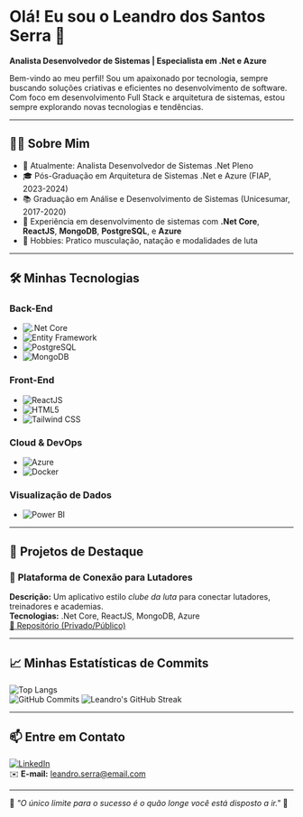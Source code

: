 # Olá! Eu sou o Leandro dos Santos Serra 👋  
**Analista Desenvolvedor de Sistemas | Especialista em .Net e Azure**  

Bem-vindo ao meu perfil! Sou um apaixonado por tecnologia, sempre buscando soluções criativas e eficientes no desenvolvimento de software. Com foco em desenvolvimento Full Stack e arquitetura de sistemas, estou sempre explorando novas tecnologias e tendências.

---

## 👨‍💻 Sobre Mim  
- 💼 Atualmente: Analista Desenvolvedor de Sistemas .Net Pleno  
- 🎓 Pós-Graduação em Arquitetura de Sistemas .Net e Azure (FIAP, 2023-2024)  
- 📚 Graduação em Análise e Desenvolvimento de Sistemas (Unicesumar, 2017-2020)  
- 🌟 Experiência em desenvolvimento de sistemas com **.Net Core**, **ReactJS**, **MongoDB**, **PostgreSQL**, e **Azure**  
- 🥋 Hobbies: Pratico musculação, natação e modalidades de luta  

---

## 🛠️ Minhas Tecnologias  
### **Back-End**  
- ![.Net Core](https://img.shields.io/badge/.Net%20Core-%23512BD4?logo=.net&logoColor=white)  
- ![Entity Framework](https://img.shields.io/badge/Entity%20Framework-%23CC2927?logo=dotnet&logoColor=white)  
- ![PostgreSQL](https://img.shields.io/badge/PostgreSQL-%234169E1?logo=postgresql&logoColor=white)  
- ![MongoDB](https://img.shields.io/badge/MongoDB-%2347A248?logo=mongodb&logoColor=white)  

### **Front-End**  
- ![ReactJS](https://img.shields.io/badge/ReactJS-%2361DAFB?logo=react&logoColor=black)  
- ![HTML5](https://img.shields.io/badge/HTML5-%23E34F26?logo=html5&logoColor=white)  
- ![Tailwind CSS](https://img.shields.io/badge/Tailwind%20CSS-%2306B6D4?logo=tailwindcss&logoColor=white)  

### **Cloud & DevOps**  
- ![Azure](https://img.shields.io/badge/Azure-%230072C6?logo=microsoftazure&logoColor=white)  
- ![Docker](https://img.shields.io/badge/Docker-%232496ED?logo=docker&logoColor=white)  

### **Visualização de Dados**  
- ![Power BI](https://img.shields.io/badge/Power%20BI-%23F2C811?logo=powerbi&logoColor=black)  

---

## 🌟 Projetos de Destaque  
### 🥊 **Plataforma de Conexão para Lutadores**  
**Descrição:** Um aplicativo estilo *clube da luta* para conectar lutadores, treinadores e academias.  
**Tecnologias:** .Net Core, ReactJS, MongoDB, Azure  
[🔗 Repositório (Privado/Público)](https://github.com/leandroserraDev/CllubeDaLuta)

---

## 📈 Minhas Estatísticas de Commits  
![Top Langs](https://github-readme-stats.vercel.app/api/top-langs/?username=leandroserraDev&layout=compact&theme=radical)  
![GitHub Commits](https://github-readme-streak-stats.herokuapp.com/?user=leandroserraDev&theme=radical)
![Leandro's GitHub Streak](https://github-readme-streak-stats.herokuapp.com/?user=leandroserraDev)

---

## 📫 Entre em Contato  
[![LinkedIn](https://img.shields.io/badge/LinkedIn-Leandro%20Serra-blue?logo=linkedin&style=flat-square)](https://www.linkedin.com/in/seu-perfil)  
✉️ **E-mail:** leandro.serra@email.com  

---

🎯 _"O único limite para o sucesso é o quão longe você está disposto a ir."_ 🚀
